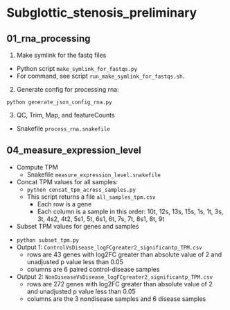 # Subglottic_stenosis_preliminary

## 01_rna_processing
1. Make symlink for the fastq files
- Python script `make_symlink_for_fastqs.py`
- For command, see script `run_make_symlink_for_fastqs.sh`. 
2. Generate config for processing rna:
  ```
  python generate_json_config_rna.py
  ```
3. QC, Trim, Map, and featureCounts
- Snakefile `process_rna.snakefile`

## 04_measure_expression_level
- Compute TPM
  + Snakefile `measure_expression_level.snakefile`
- Concat TPM values for all samples:
  + `python concat_tpm_across_samples.py`
  + This script returns a file `all_samples_tpm.csv`
    + Each row is a gene
    + Each column is a sample in this order: 10t, 12s, 13s, 15s, 1s, 1t, 3s, 3t, 4s2, 4t2, 5s1, 5t, 6s1, 6t, 7s, 7t, 8s1, 8t, 9t
 - Subset TPM values for genes and samples 
  + `python subset_tpm.py`
  + Output 1: `ControlVsDisease_logFCgreater2_significantp_TPM.csv`
    + rows are 43 genes with log2FC greater than absolute value of 2 and unadjusted p value less than 0.05
    + columns are 6 paired control-disease samples
  + Output 2: `NonDiseaseVsDisease_logFCgreater2_significantp_TPM.csv`
    + rows are 272 genes with log2FC greater than absolute value of 2 and unadjusted p value less than 0.05
    + columns are the 3 nondisease samples and 6 disease samples

